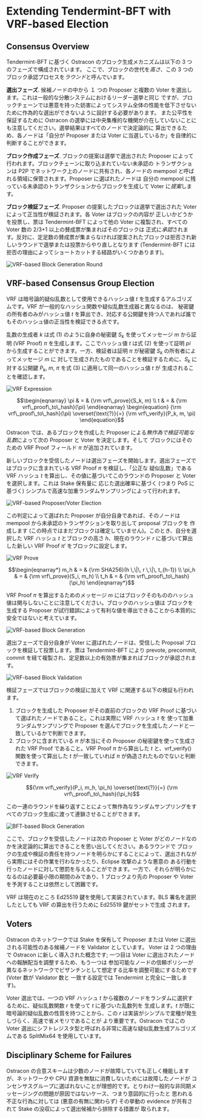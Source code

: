 # Extending Tendermint-BFT with VRF-based Election

## Consensus Overview

Tendermint-BFT に基づく Ostracon のブロック生成メカニズムは以下の 3 つのフェーズで構成されています。
ここで、ブロックの世代を*高さ*、この 3 つのブロック承認プロセスを*ラウンド*と呼んでいます。

**選出フェーズ**. 候補ノードの中から １ つの Proposer と複数の Voter を選出します。これは一般的な分散システムにおけるリーダー選挙と同じ
ですが、ブロックチェーンでは悪意を持った妨害によってシステム全体の性能を低下させないために作為的な選出ができないように設計する必要があります。
また公平性を保証するために Ostracon の選挙には中央集権的な機関が介在していないことにも注意してください。選挙結果はすべてのノードで決定論的に
算出できるため、各ノードは「自分が Proposer または Voter に当選しているか」を自律的に判断することができます。

**ブロック作成フェーズ**. ブロックの提案は選挙で選出された Proposer によって行われます。ブロックチェーンに取り込まれていない未承認の
トランザクションは P2P でネットワーク上のノードに共有され、各ノードの mempool と呼ばれる領域に保管されます。Proposer に選ばれたノードは
自分の mempool に残っている未承認のトランザクションからブロックを生成して Voter に*提案*します。

**ブロック検証フェーズ**. Proposer の提案したブロックは選挙で選出された Voter によって正当性が検証されます。各 Voter はブロックの内容が
正しいかどうかを投票し、票は Tendermint-BFT によって他の Voter に複製され、すべての Voter 数の 2/3+1 以上の賛成票が集まればそのブロックは
正式に*承認*されます。反対に、定足数の賛成票が集まらなければ提案されたブロックは拒否され新しいラウンドで選挙または投票からやり直しとなります
(Tendermint-BFT には拒否の理由によってショートカットする経路がいくつかあります)。

![VRF-based Block Generation Round](vrf_based_round.png)

## VRF-based Consensus Group Election

VRF は暗号論的疑似乱数として使用できるハッシュ値 $t$ を生成するアルゴリズムです。VRF が一般的なハッシュ関数や疑似乱数生成器と異なるのは、
秘密鍵の所有者のみがハッシュ値 $t$ を算出でき、対応する公開鍵を持つ人であれば誰でもそのハッシュ値の正当性を検証できる点です。

乱数の生成者 $k$ は式 (1) のように自身の秘密鍵 $S_k$ を使ってメッセージ $m$ から証明 (VRF Proof) $\pi$ を生成します。ここでハッシュ値
$t$ は式 (2) を使って証明 $pi$ から生成することができます。一方、検証者は証明 $\pi$ が秘密鍵 $S_k$ の所有者によってメッセージ $m$ に
対して生成されたものであることを検証するために、$S_k$ に対する公開鍵 $P_k$, $m$, $\pi$ を式 (3) に適用して同一のハッシュ値 $t$ が
生成されることを確認します。

![VRF Expression](math_expression.png)

```math
\begin{eqnarray}
\pi & = & {\rm vrf\_prove}(S_k, m) \\
t & = & {\rm vrf\_proof\_to\_hash}(\pi)
\end{eqnarray}
\begin{equation}
{\rm vrf\_proof\_to\_hash}(\pi) \overset{\text{?}}{=} {\rm vrf\_verify}(P_k, m, \pi)
\end{equation}
```

Ostracon では、あるブロックを作成した Proposer による*無作為で検証可能な乱数*によって次の Proposer と Voter を決定します。そして
ブロックにはそのための VRF Proof フィールド $\pi$ が追加されています。

新しいブロックを受信したノードは選出フェーズを開始します。選出フェーズではブロックに含まれている VRF Proof $\pi$ を検証し、「公正な
疑似乱数」である VRF ハッシュ $t$ を算出し、その値に基づいてこのラウンドの Proposer と Voter を選択します。これは Stake 保有量に
応じた選出確率に基づく (つまり PoS に基づく) シンプルで高速な加重ランダムサンプリングによって行われます。

![VRF-based Proposer/Voter Election](vrf_election.png)

この判定によって選ばれた Proposer が自分自身であれば、そのノードは mempool から未承認のトランザクションを取り出して proposal ブロックを
作成します (この時点ではまだブロックは確定していません)。このとき、自分を選択した VRF ハッシュ $t$ とブロックの高さ $h$、現在のラウンド
$r$ に基づいて算出した新しい VRF Proof $\pi'$ をブロックに設定します。

![VRF Prove](math_prove.png)

```math
\begin{eqnarray*}
m_h & = & {\rm SHA256}(h \,\|\, r \,\|\, t_{h-1}) \\
\pi_h & = & {\rm vrf\_prove}(S_i, m_h) \\
t_h & = & {\rm vrf\_proof\_to\_hash}(\pi_h)
\end{eqnarray*}
```

VRF Proof $\pi$ を算出するためのメッセージ $m$ にはブロックそのもののハッシュ値は関与しないことに注意してください。ブロックのハッシュ値は
ブロックを生成する Proposer が試行錯誤によって有利な値を導出できることから本質的に安全ではないと考えています。

![VRF-based Block Generation](vrf_block_generation.png)

選出フェーズで自分自身が Voter に選ばれたノードは、受信した Proposal ブロックを検証して投票します。票は Tendermint-BFT により
prevote, precommit, commit を経て複製され、定足数以上の有効票が集まればブロックが承認されます。

![VRF-based Block Validation](vrf_block_validation.png)

検証フェーズではブロックの検証に加えて VRF に関連する以下の検証も行われます。

1. ブロックを生成した Proposer がその直前のブロックの VRF Proof に基づいて選ばれたノードであること。これは実際に VRF ハッシュ $t$ を
   使って加重ランダムサンプリングで Proposer を選んでブロックを生成したノードと一致しているかで判断できます。
2. ブロックに含まれている $\pi$ が本当にその Proposer の秘密鍵を使って生成された VRF Proof であること。VRF Proof $\pi$ から算出した
   $t$ と、vrf_verify() 関数を使って算出した $t$ が一致していれば $\pi$ が偽造されたものでないと判断できます。

![VRF Verify](math_verify.png)

```math
{\rm vrf\_verify}(P_i, m_h, \pi_h) \overset{\text{?}}{=} {\rm vrf\_proof\_to\_hash}(\pi_h)
```

この一連のラウンドを繰り返すことによって無作為なランダムサンプリングをすべてのブロック生成に渡って連鎖させることができます。

![BFT-based Block Generation](bft_round.png)

ここで、ブロックを受信したノードは次の Proposer と Voter がどのノードなのかを決定論的に算出できることを思い出してください。あるラウンドで
ブロックの生成や検証の責任を持つノードを明らかにすることによって、選出されながら実際にはその作業を行わなかったり、Eclipse 攻撃のような悪意の
ある行動を行ったノードに対して懲罰を与えることができます。一方で、それらが明らかになるのは必要最小限の期間のみであり、1 ブロックより先の
Proposer や Voter を予測することは依然として困難です。

VRF は現在のところ Ed25519 鍵を使用して実装されています。BLS 署名を選択したとしても VRF の算出を行うために Ed25519 鍵がセットで生成
されます。

## Voters

Ostracon のネットワークでは Stake を保有して Proposer または Voter に選出される可能性のある候補ノードを Validator としています。
Voter は 2 つの理由で Ostracon に新しく導入された概念です; 一つ目は Voter に選出されたノードへの報酬配当を調整するため、もう一つは
参加可能なノードの信頼ポリシーが異なるネットワークでビザンチンとして想定する比率を調整可能にするためです (Voter 数が Validator 数と
一致する設定では Tendermint と完全に一致します)。

Voter 選出では、一つの VRF ハッシュ $t$ から複数のノードをランダムに選択するために、疑似乱数関数 $r$ を使って $t$ に基づいた乱数列を
生成します。$t$ が既に暗号論的疑似乱数の性質を持つことから、この $r$ は実装がシンプルで変種が発生しづらく、高速で省メモリであることが
より重要です。Ostracon ではこの Voter 選出にシフトレジスタ型と呼ばれる非常に高速な疑似乱数生成アルゴリズムである
SplitMix64 を使用しています。

## Disciplinary Scheme for Failures

Ostracon の合意スキームは少数のノードが故障していても正しく機能しますが、ネットワークや CPU 資源を無駄に消費しないためには故障したノードが
コンセンサスグループに選ばれないことが理想的です。とりわけ一般的な非同期メッセージングの問題が原因ではないケース、つまり意図的に行ったと
思われる不正な行為に対しては (悪意の有無に関わらず) その挙動の evidence が共有されて Stake の没収によって選出候補から排除する措置が
取られます。
